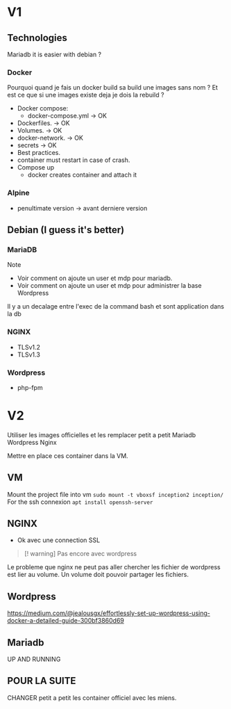 # V1
## Technologies
Mariadb it is easier with debian ?
### Docker
Pourquoi quand je fais un docker build sa build une images sans nom ? Et est ce que si une images existe deja je dois la rebuild ?
- Docker compose:
	- docker-compose.yml -> OK
- Dockerfiles. -> OK
- Volumes. -> OK
- docker-network. -> OK
- secrets -> OK
- Best practices.
- container must restart in case of crash.
- Compose up
	- docker creates container and attach it

### Alpine
- penultimate version -> avant derniere version
## Debian (I guess it's better)

### MariaDB
> [!note]
> - Voir comment on ajoute un user et mdp pour mariadb.
> -  Voir comment on ajoute un user et mdp pour administrer la base Wordpress

Il y a un decalage entre l'exec de la command bash et sont application dans la db

### NGINX
- TLSv1.2 
- TLSv1.3

### Wordpress
- php-fpm

# V2
Utiliser les images officielles et les remplacer petit a petit
Mariadb
Wordpress
Nginx

Mettre en place ces container dans la VM.

## VM
Mount the project file into vm
`sudo mount -t vboxsf inception2 inception/`
For the ssh connexion
`apt install openssh-server`

## NGINX
- Ok avec une connection SSL 
>[! warning] Pas encore avec wordpress

Le probleme que nginx ne peut pas aller chercher les fichier de wordpress est lier au volume. Un volume doit pouvoir partager les fichiers.
## Wordpress

https://medium.com/@jealousgx/effortlessly-set-up-wordpress-using-docker-a-detailed-guide-300bf3860d69


## Mariadb

UP AND RUNNING

## POUR LA SUITE
CHANGER petit a petit les container officiel avec les miens.


